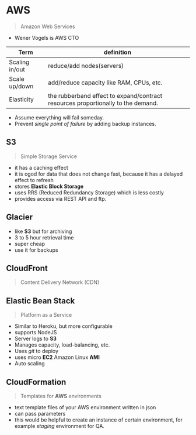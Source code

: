 # AWS

> Amazon Web Services

- Wener Vogels is AWS CTO


Term | definition
---------- | --------
Scaling in/out | reduce/add nodes(servers)
Scale up/down | add/reduce capacity like RAM, CPUs, etc.
Elasticity | the rubberband effect to expand/contract resources proportionally to the demand.

- Assume everything will fail someday.
- Prevent *single point of failure* by adding backup instances.

## S3

> Simple Storage Service

- it has a caching effect
- it is ogod for data that does not change fast, because it has a delayed effect to refresh
- stores **Elastic Block Storage**
- uses RRS (Reduced Redundancy Storage) which is less costly
- provides access via REST API and ftp.

## Glacier

- like **S3** but for archiving
- 3 to 5 hour retrieval time
- super cheap
- use it for backups 

## CloudFront

> Content Delivery Network (CDN)

## Elastic Bean Stack

> Platform as a Service

- Similar to Heroku, but more configurable
- supports NodeJS
- Server logs to **S3**
- Manages capacity, load-balancing, etc.
- Uses *git* to deploy
- uses micro **EC2** Amazon Linux **AMI**
- Auto scaling

## CloudFormation

> Templates for **AWS** environments

- text template files of your AWS environment written in json
- can pass parameters
- this would be helpful to create an instance of certain environment, for example *staging* environment for QA.





